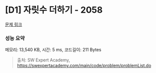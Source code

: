# [D1] 자릿수 더하기 - 2058 

[문제 링크](https://swexpertacademy.com/main/code/problem/problemDetail.do?contestProbId=AV5QPRjqA10DFAUq) 

### 성능 요약

메모리: 13,540 KB, 시간: 5 ms, 코드길이: 211 Bytes



> 출처: SW Expert Academy, https://swexpertacademy.com/main/code/problem/problemList.do